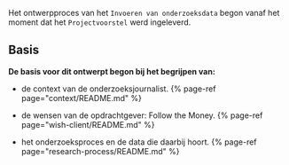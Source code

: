 
Het ontwerpproces van het `Invoeren van onderzoeksdata` begon vanaf het moment dat het `Projectvoorstel` werd ingeleverd.

## Basis


__De basis voor dit ontwerpt begon bij het begrijpen van:__

* de context van de onderzoeksjournalist.
{% page-ref page="context/README.md" %}

* de wensen van de opdrachtgever: Follow the Money.
{% page-ref page="wish-client/README.md" %}

* het onderzoeksproces en de data die daarbij hoort.
{% page-ref page="research-process/README.md" %}





